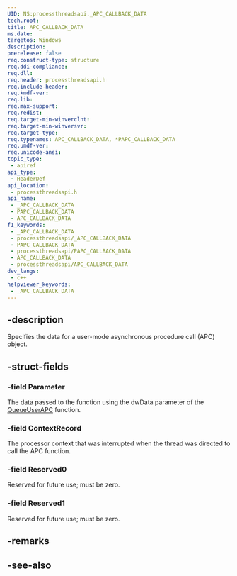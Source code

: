 ```yaml
---
UID: NS:processthreadsapi._APC_CALLBACK_DATA
tech.root: 
title: APC_CALLBACK_DATA
ms.date: 
targetos: Windows
description: 
prerelease: false
req.construct-type: structure
req.ddi-compliance: 
req.dll: 
req.header: processthreadsapi.h
req.include-header: 
req.kmdf-ver: 
req.lib: 
req.max-support: 
req.redist: 
req.target-min-winverclnt: 
req.target-min-winversvr: 
req.target-type: 
req.typenames: APC_CALLBACK_DATA, *PAPC_CALLBACK_DATA
req.umdf-ver: 
req.unicode-ansi: 
topic_type:
 - apiref
api_type:
 - HeaderDef
api_location:
 - processthreadsapi.h
api_name:
 - _APC_CALLBACK_DATA
 - PAPC_CALLBACK_DATA
 - APC_CALLBACK_DATA
f1_keywords:
 - _APC_CALLBACK_DATA
 - processthreadsapi/_APC_CALLBACK_DATA
 - PAPC_CALLBACK_DATA
 - processthreadsapi/PAPC_CALLBACK_DATA
 - APC_CALLBACK_DATA
 - processthreadsapi/APC_CALLBACK_DATA
dev_langs:
 - c++
helpviewer_keywords:
 - _APC_CALLBACK_DATA
---
```


## -description

Specifies the data for a user-mode asynchronous procedure call (APC) object.

## -struct-fields

### -field Parameter

The data passed to the function using the dwData parameter of the [QueueUserAPC](nf-processthreadsapi-queueuserapc.md) function.

### -field ContextRecord

The processor context that was interrupted when the thread was directed to call the APC function.

### -field Reserved0

Reserved for future use; must be zero.

### -field Reserved1

Reserved for future use; must be zero.

## -remarks

## -see-also
